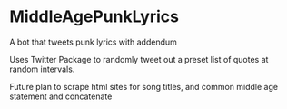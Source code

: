 # MiddleAgePunkLyrics
A bot that tweets punk lyrics with addendum

Uses Twitter Package to randomly tweet out a preset list of quotes at random intervals.

Future plan to scrape html sites for song titles, and common middle age statement and concatenate
